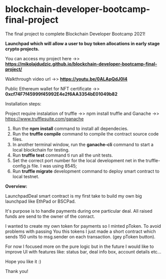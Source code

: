 # blockchain-developer-bootcamp-final-project
The final project to complete Blockchain Developer Bootcamp 2021!

**Launchpad which will allow a user to buy token allocations in early stage crypto projects.**


You can access my project here ->> **https://mikolajdudzic.github.io/blockchain-developer-bootcamp-final-project/**

Walkthrough video url ->> **https://youtu.be/0ALApQdJ0I4**

Public Ethereum wallet for NFT certificate ->> **0xcf74F7f45999f45992E4e2f6AA3354bE01049b82**


Installation steps:

Project require instalation of truffle ->> npm install truffle
and Ganache ->> https://www.trufflesuite.com/ganache

1. Run the **npm install** command to install all dependecies.
2. Run the **truffle compile** command to compile the contract source code files.
3. In another terminal window, run the **ganache-cli** command to start a local blockchain for testing.
4. Run **truffle test** command ti run all the unit tests.
5. Set the correct port number for the local development net in the truffle-config.js file. I was using 8545;
6. Run **truffle migrate** development command to deploy smart contract to local testnet. 


**Overview:**

LaunchpadDeal smart contract is my first take to build my own big launchpad like EthPad or BSCPad. 

It's purpose is to handle payments during one particular deal. All raised funds are send to the owner of the conract.

I wanted to create my own token for payments so I minted pToken. To avoid problems with passing You this tokens I just made a short contract which sends 150 units to msg.sender on each transaction. (gey pToken button).

For now I focused more on the pure logic but in the future I would like to improve UI with features like: status bar, deal info box, account details etc...

Hope you like it :)

Thank you!
